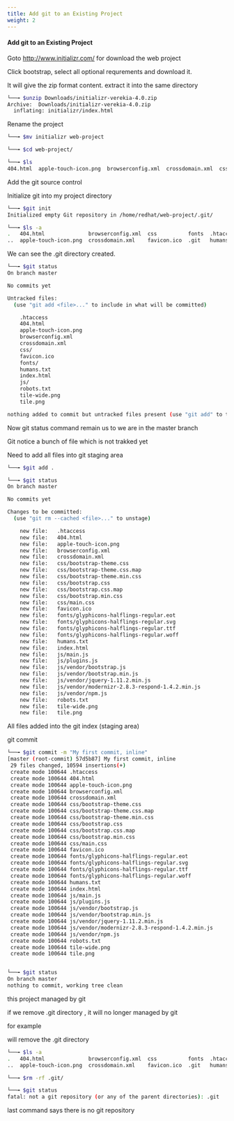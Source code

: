 ```yaml
---
title: Add git to an Existing Project
weight: 2
---
```


#### Add git to an Existing Project



Goto http://www.initializr.com/ for download the web project

Click bootstrap, select all optional requrements and download it.

It will give the zip format content. extract it into the same directory

```bash
└──╼ $unzip Downloads/initializr-verekia-4.0.zip 
Archive:  Downloads/initializr-verekia-4.0.zip
  inflating: initializr/index.html   
 ```


Rename the project
```bash
└──╼ $mv initializr web-project

└──╼ $cd web-project/

└──╼ $ls
404.html  apple-touch-icon.png  browserconfig.xml  crossdomain.xml  css  favicon.ico  fonts  humans.txt  img  index.html  js  robots.txt  tile.png  tile-wide.png
```
Add the git source control

Initialize git into my project directory

```bash
└──╼ $git init
Initialized empty Git repository in /home/redhat/web-project/.git/

└──╼ $ls -a
.   404.html              browserconfig.xml  css          fonts  .htaccess   img         js          tile.png
..  apple-touch-icon.png  crossdomain.xml    favicon.ico  .git   humans.txt  index.html  robots.txt  tile-wide.png
```
We can see the .git directory created. 
```bash
└──╼ $git status
On branch master

No commits yet

Untracked files:
  (use "git add <file>..." to include in what will be committed)

	.htaccess
	404.html
	apple-touch-icon.png
	browserconfig.xml
	crossdomain.xml
	css/
	favicon.ico
	fonts/
	humans.txt
	index.html
	js/
	robots.txt
	tile-wide.png
	tile.png

nothing added to commit but untracked files present (use "git add" to track)
```

Now git status command remain us to we are in the master branch 

Git notice a bunch of file which is not trakked yet

Need to add all files into git staging area
```bash
└──╼ $git add .

└──╼ $git status
On branch master

No commits yet

Changes to be committed:
  (use "git rm --cached <file>..." to unstage)

	new file:   .htaccess
	new file:   404.html
	new file:   apple-touch-icon.png
	new file:   browserconfig.xml
	new file:   crossdomain.xml
	new file:   css/bootstrap-theme.css
	new file:   css/bootstrap-theme.css.map
	new file:   css/bootstrap-theme.min.css
	new file:   css/bootstrap.css
	new file:   css/bootstrap.css.map
	new file:   css/bootstrap.min.css
	new file:   css/main.css
	new file:   favicon.ico
	new file:   fonts/glyphicons-halflings-regular.eot
	new file:   fonts/glyphicons-halflings-regular.svg
	new file:   fonts/glyphicons-halflings-regular.ttf
	new file:   fonts/glyphicons-halflings-regular.woff
	new file:   humans.txt
	new file:   index.html
	new file:   js/main.js
	new file:   js/plugins.js
	new file:   js/vendor/bootstrap.js
	new file:   js/vendor/bootstrap.min.js
	new file:   js/vendor/jquery-1.11.2.min.js
	new file:   js/vendor/modernizr-2.8.3-respond-1.4.2.min.js
	new file:   js/vendor/npm.js
	new file:   robots.txt
	new file:   tile-wide.png
	new file:   tile.png
```
All files added into the git index (staging area)

git commit 
```bash
└──╼ $git commit -m "My first commit, inline"
[master (root-commit) 57d5b87] My first commit, inline
 29 files changed, 10594 insertions(+)
 create mode 100644 .htaccess
 create mode 100644 404.html
 create mode 100644 apple-touch-icon.png
 create mode 100644 browserconfig.xml
 create mode 100644 crossdomain.xml
 create mode 100644 css/bootstrap-theme.css
 create mode 100644 css/bootstrap-theme.css.map
 create mode 100644 css/bootstrap-theme.min.css
 create mode 100644 css/bootstrap.css
 create mode 100644 css/bootstrap.css.map
 create mode 100644 css/bootstrap.min.css
 create mode 100644 css/main.css
 create mode 100644 favicon.ico
 create mode 100644 fonts/glyphicons-halflings-regular.eot
 create mode 100644 fonts/glyphicons-halflings-regular.svg
 create mode 100644 fonts/glyphicons-halflings-regular.ttf
 create mode 100644 fonts/glyphicons-halflings-regular.woff
 create mode 100644 humans.txt
 create mode 100644 index.html
 create mode 100644 js/main.js
 create mode 100644 js/plugins.js
 create mode 100644 js/vendor/bootstrap.js
 create mode 100644 js/vendor/bootstrap.min.js
 create mode 100644 js/vendor/jquery-1.11.2.min.js
 create mode 100644 js/vendor/modernizr-2.8.3-respond-1.4.2.min.js
 create mode 100644 js/vendor/npm.js
 create mode 100644 robots.txt
 create mode 100644 tile-wide.png
 create mode 100644 tile.png


└──╼ $git status
On branch master
nothing to commit, working tree clean
```

this project managed by git

if we remove .git directory , it will no longer managed by git

for example

will remove the .git directory
```bash
└──╼ $ls -a
.   404.html              browserconfig.xml  css          fonts  .htaccess   img         js          tile.png
..  apple-touch-icon.png  crossdomain.xml    favicon.ico  .git   humans.txt  index.html  robots.txt  tile-wide.png

└──╼ $rm -rf .git/

└──╼ $git status
fatal: not a git repository (or any of the parent directories): .git
```
last command says there is no git repository






